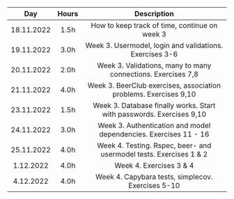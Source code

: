 | Day       | Hours| Description  |
| :-------: |:----:| :-----------:|
| 18.11.2022| 1.5h | How to keep track of time, continue on week 3 |
| 19.11.2022| 3.0h | Week 3. Usermodel, login and validations. Exercises 3-6 |
| 20.11.2022| 2.0h | Week 3. Validations, many to many connections. Exercises 7,8|
| 21.11.2022| 4.0h | Week 3. BeerClub exercises, association problems. Exercises 9,10|
| 23.11.2022| 1.5h | Week 3. Database finally works. Start with passwords. Exercises 9,10|
| 24.11.2022| 3.0h | Week 3. Authentication and model dependencies. Exercises 11 - 16|
| 25.11.2022| 4.0h | Week 4. Testing. Rspec, beer- and usermodel tests. Exercises 1 & 2|
| 1.12.2022| 4.0h | Week 4. Exercises 3 & 4|
| 4.12.2022| 4.0h | Week 4. Capybara tests, simplecov. Exercises 5-10|
